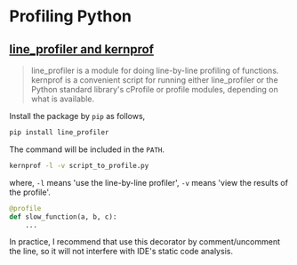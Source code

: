 # Profiling Python

## [line_profiler and kernprof](https://github.com/rkern/line_profiler)

> line_profiler is a module for doing line-by-line profiling of functions. kernprof is a convenient script for running either line_profiler or the Python standard library's cProfile or profile modules, depending on what is available.

Install the package by `pip` as follows,

```bash
pip install line_profiler
```
The command will be included in the `PATH`.

```bash
kernprof -l -v script_to_profile.py
```
where, `-l` means 'use the line-by-line profiler', `-v` means 'view the results of the profile'.


```python
@profile
def slow_function(a, b, c):
    ...
```

In practice, I recommend that use this decorator by comment/uncomment the line, so it will not interfere with IDE's static code analysis.




